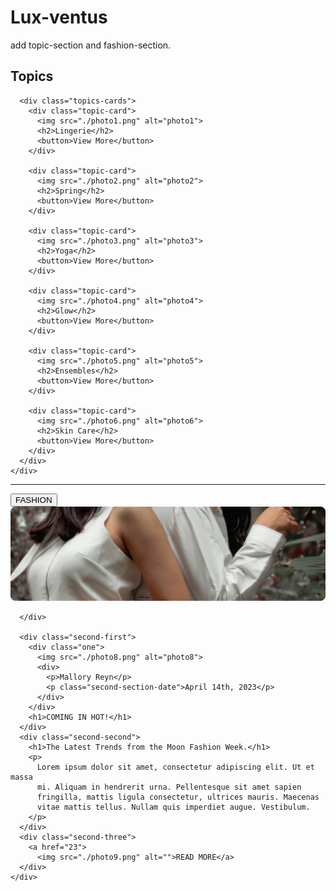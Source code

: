 # Lux-ventus
add topic-section and fashion-section. 

 <!-- topics -->


 <section>
    <div class="topics-section container">
      <h1 class="topics-title">Topics</h1>

      <div class="topics-cards">
        <div class="topic-card">
          <img src="./photo1.png" alt="photo1">
          <h2>Lingerie</h2>
          <button>View More</button>
        </div>

        <div class="topic-card">
          <img src="./photo2.png" alt="photo2">
          <h2>Spring</h2>
          <button>View More</button>
        </div>

        <div class="topic-card">
          <img src="./photo3.png" alt="photo3">
          <h2>Yoga</h2>
          <button>View More</button>
        </div>

        <div class="topic-card">
          <img src="./photo4.png" alt="photo4">
          <h2>Glow</h2>
          <button>View More</button>
        </div>

        <div class="topic-card">
          <img src="./photo5.png" alt="photo5">
          <h2>Ensembles</h2>
          <button>View More</button>
        </div>

        <div class="topic-card">
          <img src="./photo6.png" alt="photo6">
          <h2>Skin Care</h2>
          <button>View More</button>
        </div>
      </div>
    </div>
  </section>

  <hr class="container line">

  <!-- fashion second-section -->

   
  <section>
    <div class="second-section">
      <div class="second-but">
        <button>FASHION</button>
        <img src="./photo7.png" alt="photo7">
      
      </div>

      <div class="second-first">
        <div class="one">
          <img src="./photo8.png" alt="photo8">
          <div>
            <p>Mallory Reyn</p>
            <p class="second-section-date">April 14th, 2023</p>
          </div>
        </div>
        <h1>COMING IN HOT!</h1>
      </div>
      <div class="second-second">
        <h1>The Latest Trends from the Moon Fashion Week.</h1>
        <p>
          Lorem ipsum dolor sit amet, consectetur adipiscing elit. Ut et massa
          mi. Aliquam in hendrerit urna. Pellentesque sit amet sapien
          fringilla, mattis ligula consectetur, ultrices mauris. Maecenas
          vitae mattis tellus. Nullam quis imperdiet augue. Vestibulum.
        </p>
      </div>
      <div class="second-three">
        <a href="23">
          <img src="./photo9.png" alt="">READ MORE</a>
      </div>
    </div>
  </section>
